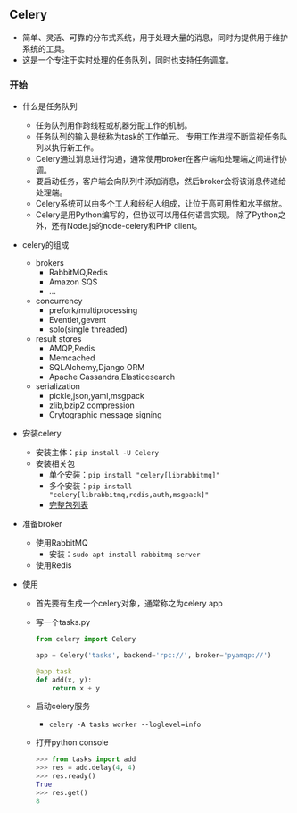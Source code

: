 ## Celery
- 简单、灵活、可靠的分布式系统，用于处理大量的消息，同时为提供用于维护系统的工具。
- 这是一个专注于实时处理的任务队列，同时也支持任务调度。

### 开始
- 什么是任务队列
	- 任务队列用作跨线程或机器分配工作的机制。
	- 任务队列的输入是统称为task的工作单元。 专用工作进程不断监视任务队列以执行新工作。
	- Celery通过消息进行沟通，通常使用broker在客户端和处理端之间进行协调。 
	- 要启动任务，客户端会向队列中添加消息，然后broker会将该消息传递给处理端。
	- Celery系统可以由多个工人和经纪人组成，让位于高可用性和水平缩放。
	- Celery是用Python编写的，但协议可以用任何语言实现。 除了Python之外，还有Node.js的node-celery和PHP client。
- celery的组成
	- brokers
		- RabbitMQ,Redis
		- Amazon SQS
		- ...
	- concurrency
		- prefork/multiprocessing
		- Eventlet,gevent
		- solo(single threaded)
	- result stores
		- AMQP,Redis
		- Memcached
		- SQLAlchemy,Django ORM
		- Apache Cassandra,Elasticesearch
	- serialization
		- pickle,json,yaml,msgpack
		- zlib,bzip2 compression
		- Crytographic message signing

- 安装celery 
	- 安装主体：`pip install -U Celery`
	- 安装相关包
		- 单个安装：`pip install "celery[librabbitmq]"`
		- 多个安装：`pip install "celery[librabbitmq,redis,auth,msgpack]"`
		- [完整包列表](http://docs.celeryproject.org/en/master/getting-started/introduction.html#bundles)
- 准备broker
	- 使用RabbitMQ
		- 安装：`sudo apt install rabbitmq-server`
	- 使用Redis

- 使用
	- 首先要有生成一个celery对象，通常称之为celery app
	- 写一个tasks.py

		```python
		from celery import Celery
		
		app = Celery('tasks', backend='rpc://', broker='pyamqp://')
		
		@app.task
		def add(x, y):
		    return x + y
		```
	- 启动celery服务
		- `celery -A tasks worker --loglevel=info`
	- 打开python console

		```python
		>>> from tasks import add
		>>> res = add.delay(4, 4)
		>>> res.ready()
		True
		>>> res.get()
		8
		```




